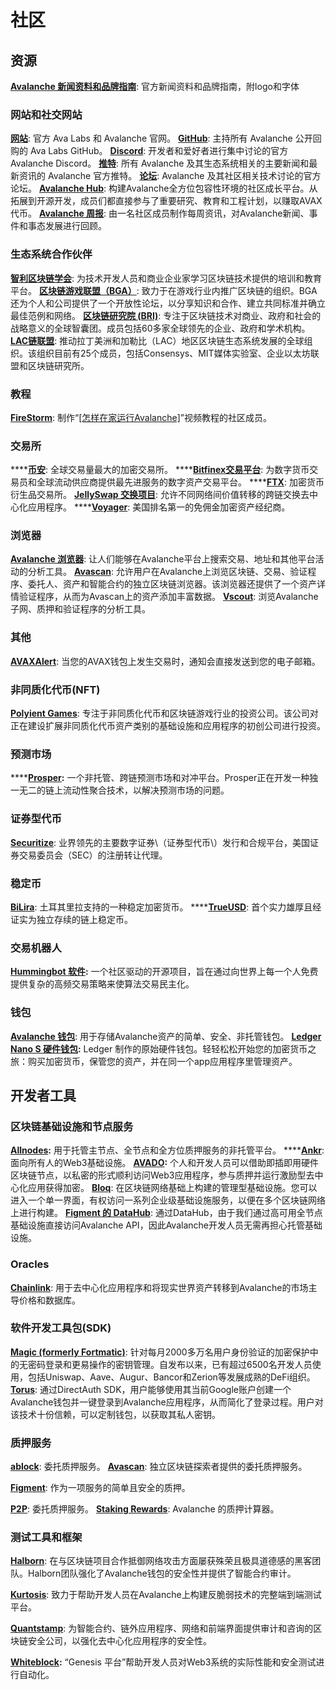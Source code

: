 # 社区

## 资源

[**Avalanche 新闻资料和品牌指南**](https://support.avalabs.org/en/articles/4132288-ava-labs-and-avalanche-press-kit-and-brand-assets): 官方新闻资料和品牌指南，附logo和字体

### 网站和社交网站

[**网站**](https://avax.network): 官方 Ava Labs 和 Avalanche 官网。
[**GitHub**](https://github.com/ava-labs): 主持所有 Avalanche 公开回购的 Ava Labs GitHub。
[**Discord**](https://chat.avax.network): 开发者和爱好者进行集中讨论的官方 Avalanche Discord。
[**推特**](https://twitter.com/avalancheavax): 所有 Avalanche 及其生态系统相关的主要新闻和最新资讯的 Avalanche 官方推特。
[**论坛**](https://forum.avax.network): Avalanche 及其社区相关技术讨论的官方论坛。
[**Avalanche Hub**](https://community.avax.network/accounts/login/?next=/): 构建Avalanche全方位包容性环境的社区成长平台。从拓展到开源开发，成员们都直接参与了重要研究、教育和工程计划，以赚取AVAX代币。
[**Avalanche 周报**](https://weavax.substack.com/): 由一名社区成员制作每周资讯，对Avalanche新闻、事件和事态发展进行回顾。

### 生态系统合作伙伴

[**智利区块链学会**](https://www.blockchainacademy.cl/): 为技术开发人员和商业企业家学习区块链技术提供的培训和教育平台。
[**区块链游戏联盟（BGA）**](https://blockchaingamealliance.org/): 致力于在游戏行业内推广区块链的组织。BGA还为个人和公司提供了一个开放性论坛，以分享知识和合作、建立共同标准并确立最佳范例和网络。
[**区块链研究院 \(BRI\)**](https://www.blockchainresearchinstitute.org/): 专注于区块链技术对商业、政府和社会的战略意义的全球智囊团。成员包括60多家全球领先的企业、政府和学术机构。
[**LAC链联盟**](https://www.lacchain.net/home#/alliance): 推动拉丁美洲和加勒比（LAC）地区区块链生态系统发展的全球组织。该组织目前有25个成员，包括Consensys、MIT媒体实验室、企业以太坊联盟和区块链研究所。

### 教程

[**FireStorm**](https://www.youtube.com/channel/UC96iC-a7Ekk6GdaYhQ_mI-w): 制作“[[怎样在家运行Avalanche]](https://www.youtube.com/watch?v=kyHiLcw4Qg0&list=PLRjGGVtaMdsvR3OChEp4862V6fQyPYJ7T)”视频教程的社区成员。

### 交易所

\*\*\*\*[**币安**](https://www.binance.com): 全球交易量最大的加密交易所。
\*\*\*\*[**Bitfinex交易平台**](https://www.bitfinex.com): 为数字货币交易员和全球流动供应商提供最先进服务的数字资产交易平台。
\*\*\*\*[**FTX**](https://ftx.com): 加密货币衍生品交易所。
[**JellySwap 交换项目**](https://jelly.market/): 允许不同网络间价值转移的跨链交换去中心化应用程序。
\*\*\*\*[**Voyager**](https://www.investvoyager.com): 美国排名第一的免佣金加密资产经纪商。

### 浏览器

[**Avalanche 浏览器**](https://explorer.avax.network): 让人们能够在Avalanche平台上搜索交易、地址和其他平台活动的分析工具。
[**Avascan**](https://github.com/ava-labs/avalanche-docs/tree/94d2e4aeddbf91f89b830f9b44b4aa60089ac755/learn/www.avascan.info): 允许用户在Avalanche上浏览区块链、交易、验证程序、委托人、资产和智能合约的独立区块链浏览器。该浏览器还提供了一个资产详情验证程序，从而为Avascan上的资产添加丰富数据。
[**Vscout**](https://vscout.io): 浏览Avalanche子网、质押和验证程序的分析工具。
### 其他

[**AVAXAlert**](https://avaxalert.com): 当您的AVAX钱包上发生交易时，通知会直接发送到您的电子邮箱。

### 非同质化代币\(NFT\)

[**Polyient Games**](https://www.polyient.games): 专注于非同质化代币和区块链游戏行业的投资公司。该公司对正在建设扩展非同质化代币资产类别的基础设施和应用程序的初创公司进行投资。

### **预测市场**

\*\*\*\*[**Prosper**](https://prosper.so/)**:** 一个非托管、跨链预测市场和对冲平台。Prosper正在开发一种独一无二的链上流动性聚合技术，以解决预测市场的问题。

### 证券型代币

[**Securitize**](https://www.securitize.io/): 业界领先的主要数字证券\（证券型代币\）发行和合规平台，美国证券交易委员会（SEC）的注册转让代理。

### 稳定币

[**BiLira**](https://www.bilira.co): 土耳其里拉支持的一种稳定加密货币。
\*\*\*\*[**TrueUSD**](https://www.trusttoken.com): 首个实力雄厚且经证实为独立存续的链上稳定币。

### 交易机器人

[**Hummingbot 软件**](https://hummingbot.io/)**:** 一个社区驱动的开源项目，旨在通过向世界上每一个人免费提供复杂的高频交易策略来使算法交易民主化。

### 钱包

[**Avalanche 钱包**](https://wallet.avax.network): 用于存储Avalanche资产的简单、安全、非托管钱包。
[**Ledger Nano S 硬件钱包**](https://shop.ledger.com/products/ledger-nano-s)**:** Ledger 制作的原始硬件钱包。轻轻松松开始您的加密货币之旅：购买加密货币，保管您的资产，并在同一个app应用程序里管理资产。

## 开发者工具

### 区块链基础设施和节点服务

[**Allnodes**](https://www.allnodes.com)**:** 用于托管主节点、全节点和全方位质押服务的非托管平台。
\*\*\*\*[**Ankr**](https://www.ankr.com): 面向所有人的Web3基础设施。
[**AVADO**](https://ava.do/)**:** 个人和开发人员可以借助即插即用硬件区块链节点，以私密的形式顺利访问Web3应用程序，参与质押并运行激励型去中心化应用获得加密。
[**Bloq**](https://www.bloq.com): 在区块链网络基础上构建的管理型基础设施。您可以进入一个单一界面，有权访问一系列企业级基础设施服务，以便在多个区块链网络上进行构建。
[**Figment 的 DataHub**](https://figment.io/datahub/avalanche/): 通过DataHub，由于我们通过高可用全节点基础设施直接访问Avalanche API，因此Avalanche开发人员无需再担心托管基础设施。

### Oracles

[**Chainlink**](https://chain.link/): 用于去中心化应用程序和将现实世界资产转移到Avalanche的市场主导价格和数据库。

### 软件开发工具包\(SDK\)

[**Magic \(formerly Fortmatic\)**](https://magic.link/): 针对每月2000多万名用户身份验证的加密保护中的无密码登录和更易操作的密钥管理。自发布以来，已有超过6500名开发人员使用，包括Uniswap、Aave、Augur、Bancor和Zerion等发展成熟的DeFi组织。
[**Torus**](https://tor.us/): 通过DirectAuth SDK，用户能够使用其当前Google账户创建一个Avalanche钱包并一键登录到Avalanche应用程序，从而简化了登录过程。用户对该技术十份信赖，可以定制钱包，以获取其私人密钥。

### 质押服务

[**ablock**](https://ablock.io/avalanche): 委托质押服务。
[**Avascan**](https://blog.avascan.info/2020-10-14-avascan-validators-october-2020.html): 独立区块链探索者提供的委托质押服务。

[**Figment**](https://figment.io/): 作为一项服务的简单且安全的质押。

[**P2P**](https://p2p.org/avalanche): 委托质押服务。
[**Staking Rewards**](https://www.stakingrewards.com/earn/avalanche): Avalanche 的质押计算器。

### 测试工具和框架

[**Halborn**](https://halborn.com/): 在与区块链项目合作抵御网络攻击方面屡获殊荣且极具道德感的黑客团队。Halborn团队强化了Avalanche钱包的安全性并提供了智能合约审计。

[**Kurtosis**](https://github.com/ava-labs/avalanche-docs/tree/94d2e4aeddbf91f89b830f9b44b4aa60089ac755/learn/www.kurtosistech.com): 致力于帮助开发人员在Avalanche上构建反脆弱技术的完整端到端测试平台。

[**Quantstamp**](https://quantstamp.com/): 为智能合约、链外应用程序、网络和前端界面提供审计和咨询的区块链安全公司，以强化去中心化应用程序的安全性。

[**Whiteblock**](https://whiteblock.io/)**:** “Genesis 平台”帮助开发人员对Web3系统的实际性能和安全测试进行自动化。
<!--stackedit_data:
eyJoaXN0b3J5IjpbOTA1NDIzNzE1LDc0MjQzMzQ1LC02ODk2NT
czMzYsNDE0NjY5NjIxLDEzNTYwOTE5MzFdfQ==
-->